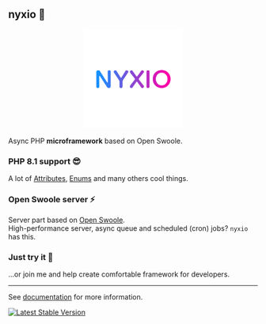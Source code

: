 ## nyxio 🚀 
<p align="center">
  <img src="https://github.com/nyxio-php/.github/blob/main/profile/logo.png?raw=true" width="200"/>
</p>
  

Async PHP **microframework** based on Open Swoole.

### PHP 8.1 support 😎
A lot of [Attributes](https://stitcher.io/blog/attributes-in-php-8), [Enums](https://stitcher.io/blog/php-enums) and many others cool things.


### Open Swoole server ⚡️
Server part based on [Open Swoole](https://openswoole.com/docs). 
<br>High-performance server, async queue and scheduled (cron) jobs? `nyxio` has this.


### Just try it 🌈
...or join me and help create comfortable framework for developers.

<hr/>

See [documentation](https://github.com/nyxio-php/docs) for more information.



[![Latest Stable Version](http://poser.pugx.org/nyxio/nyxio/v)](https://packagist.org/packages/nyxio/nyxio)
